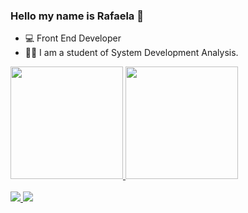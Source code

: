 ### Hello my name is Rafaela  👋
- 💻 Front End Developer 
- 👩‍🎓  I am a student of System Development Analysis.

<div>
  <a href="https://github.com/RafaelaMotta">
  <img height="180em" src="https://github-readme-stats.vercel.app/api?username=RafaelaMotta&show_icons=true&theme=cobalt&include_all_commits=true&count_private=true"/>
  <img height="180em" src="https://github-readme-stats.vercel.app/api/top-langs/?username=RafaelaMotta&layout=compact&langs_count=16&theme=cobalt"/>
</div>
  

  
  <div style="display: inline_block"><br>
   <a href="https://gmail.google.com/gmail/u/rafaelamotta2016@gmail.com"><img src="https://img.shields.io/badge/Gmail-D14836?style=for-the-badge&logo=gmail&logoColor=white">
   </a>     
   <a href="https://www.linkedin.com/in/rafaela-motta-desenvolvedorafrontend/"><img src="https://img.shields.io/badge/LinkedIn-0077B5?style=for-the-badge&logo=linkedin&logoColor=white"></a>   
  </div>  
                                                                        
 

    
  
<!-- 
**RafaelaMotta/RafaelaMotta** is a ✨ _special_ ✨ repository because its `README.md` (this file) appears on your GitHub profile.
